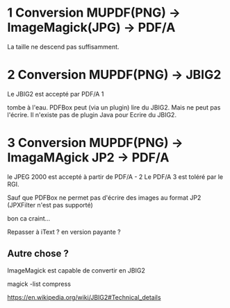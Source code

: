 


# 1 Conversion MUPDF(PNG) -> ImageMagick(JPG) -> PDF/A

La taille ne descend pas suffisamment.

# 2 Conversion MUPDF(PNG) -> JBIG2 
Le JBIG2 est accepté par PDF/A 1


tombe à l'eau.
PDFBox peut (via un plugin) lire du JBIG2. Mais ne peut pas l'écrire.
Il n'existe pas de plugin Java pour Ecrire du JBIG2.


# 3 Conversion MUPDF(PNG) -> ImagaMAgick JP2 -> PDF/A 

le JPEG 2000 est accepté à partir de PDF/A - 2
Le PDF/A 3 est toléré par le RGI.

Sauf que PDFBox ne permet pas d'écrire des images au format JP2 (JPXFilter n'est pas supporté)

bon ca craint...

Repasser à iText ? en version payante ?


## Autre chose ?
ImageMagick est capable de convertir en JBIG2

magick -list compress

https://en.wikipedia.org/wiki/JBIG2#Technical_details


 